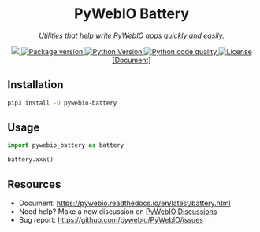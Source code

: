 <h1 align="center" name="pywebio-en">PyWebIO Battery</h1>
<p align="center">
    <em>Utilities that help write PyWebIO apps quickly and easily.</em>
</p>
<p align="center">
    <a href="https://codecov.io/gh/wang0618/pywebio-battery">
        <img src="https://codecov.io/gh/wang0618/pywebio-battery/branch/main/graph/badge.svg?token=mSKUYxL5d1"/>
    </a>
    <a href="https://pypi.org/project/pywebio-battery/">
        <img src="https://img.shields.io/pypi/v/pywebio-battery?colorB=brightgreen" alt="Package version">
    </a>
    <a href="https://pypi.org/project/pywebio-battery/">
        <img src="https://img.shields.io/badge/python->%3D%203.5.2-brightgreen" alt="Python Version">
    </a>
    <a href="https://lgtm.com/projects/g/wang0618/pywebio-battery/context:python">
        <img src="https://img.shields.io/lgtm/grade/python/github/wang0618/pywebio-battery.svg?colorB=brightgreen" alt="Python code quality">
    </a>
    <a href="https://github.com/wang0618/pywebio-battery/blob/master/LICENSE">
        <img src="https://img.shields.io/github/license/wang0618/pywebio-battery.svg" alt="License">
    </a>
    <br/>
    <a href="https://pywebio.readthedocs.io/en/latest/battery.html">[Document]</a>
</p>


## Installation

```bash
pip3 install -U pywebio-battery
```

## Usage

```python
import pywebio_battery as battery

battery.xxx()
```

## Resources
 
 - Document: https://pywebio.readthedocs.io/en/latest/battery.html
 - Need help? Make a new discussion on [PyWebIO Discussions](https://github.com/pywebio/PyWebIO/discussions)
 - Bug report: https://github.com/pywebio/PyWebIO/issues